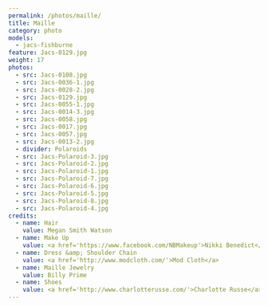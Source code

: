 ```yaml
---
permalink: /photos/maille/
title: Maille
category: photo
models:
  - jacs-fishburne
feature: Jacs-0129.jpg
weight: 17
photos:
  - src: Jacs-0108.jpg
  - src: Jacs-0036-1.jpg
  - src: Jacs-0028-2.jpg
  - src: Jacs-0129.jpg
  - src: Jacs-0055-1.jpg
  - src: Jacs-0014-3.jpg
  - src: Jacs-0058.jpg
  - src: Jacs-0017.jpg
  - src: Jacs-0057.jpg
  - src: Jacs-0013-2.jpg
  - divider: Polaroids
  - src: Jacs-Polaroid-3.jpg
  - src: Jacs-Polaroid-2.jpg
  - src: Jacs-Polaroid-1.jpg
  - src: Jacs-Polaroid-7.jpg
  - src: Jacs-Polaroid-6.jpg
  - src: Jacs-Polaroid-5.jpg
  - src: Jacs-Polaroid-8.jpg
  - src: Jacs-Polaroid-4.jpg
credits:
  - name: Hair
    value: Megan Smith Watson
  - name: Make Up
    value: <a href='https://www.facebook.com/NBMakeup'>Nikki Benedict</a> of <a href='http://www.sassfactorysalon.com/'>Sass Factory Salon</a>
  - name: Dress &amp; Shoulder Chain
    value: <a href='http://www.modcloth.com/'>Mod Cloth</a>
  - name: Maille Jewelry
    value: Billy Prime
  - name: Shoes
    value: <a href='http://www.charlotterusse.com/'>Charlotte Russe</a>
---
```


